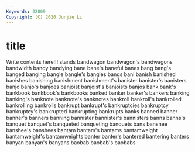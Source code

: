 ```yaml
---
Keywords: 22809
Copyright: (C) 2020 Junjie Li
---
```


# title

Write contents here!!!
stands 
bandwagon
bandwagon's 
bandwagons 
bandwidth 
bandy 
bandying 
bane 
bane's 
baneful 
banes 
bang
bang's 
banged 
banging 
bangle 
bangle's 
bangles 
bangs 
bani 
banish 
banished
banishes 
banishing 
banishment 
banishment's 
banister 
banister's 
banisters 
banjo 
banjo's 
banjoes
banjoist 
banjoist's 
banjoists 
banjos 
bank 
bank's 
bankbook 
bankbook's 
bankbooks 
banked
banker 
banker's 
bankers 
banking 
banking's 
banknote 
banknote's 
banknotes 
bankroll 
bankroll's
bankrolled 
bankrolling 
bankrolls 
bankrupt 
bankrupt's 
bankruptcies 
bankruptcy 
bankruptcy's 
bankrupted 
bankrupting
bankrupts 
banks 
banned 
banner 
banner's 
banners 
banning 
bannister 
bannister's 
bannisters
banns 
banns's 
banquet 
banquet's 
banqueted 
banqueting 
banquets 
bans 
banshee 
banshee's
banshees 
bantam 
bantam's 
bantams 
bantamweight 
bantamweight's 
bantamweights 
banter 
banter's 
bantered
bantering 
banters 
banyan 
banyan's 
banyans 
baobab 
baobab's 
baobabs 
